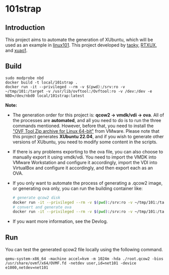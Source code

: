 # 101strap

## Introduction

This project aims to automate the generation of XUbuntu, which will be used as an example in [linux101](https://101.lug.ustc.edu.cn/). This project developed by [taoky](https://github.com/taoky), [RTXUX](https://github.com/RTXUX), and [xuao1](https://github.com/xuao1).

## Build

```shell
sudo modprobe nbd
docker build -t local/101strap .
docker run -it --privileged --rm -v $(pwd):/srv:ro -v ~/tmp/101:/target -v /usr/lib/ovftool:/Ovftool:ro -v /dev:/dev -e NBD=/dev/nbd0 local/101strap:latest
```

**Note:**

- The generation order for this project is: **qcow2 -> vmdk/vdi -> ova**. All of the processes are **automated**, and all you need to do is to run the three commands mentioned. However, before that, you need to install the ["OVF Tool Zip archive for Linux 64-bit"](https://developer.vmware.com/web/tool/4.4.0/ovf) from VMware. Please note that this project generates **XUbuntu 22.04**, and if you wish to generate other versions of XUbuntu, you need to modify some content in the scripts.

- If there is any problems exporting to the ova file, you can also choose to manually export it using vmdk/vdi. You need to import the VMDK into VMware Workstation and configure it accordingly, import the VDI into VirtualBox and configure it accordingly, and then export each as an OVA.

- If you only want to automate the process of generating a .qcow2 image, or generating ova only, you can run the building container like:

  ```sh
  # generate qcow2 disk
  docker run -it --privileged --rm -v $(pwd):/srv:ro -v ~/tmp/101:/target -v /dev:/dev -e NBD=/dev/nbd0 local/101strap:latest /bin/bash /srv/101strap_img
  # convert and generate ova
  docker run -it --privileged --rm -v $(pwd):/srv:ro -v ~/tmp/101:/target -v /usr/lib/ovftool:/Ovftool:ro -v /dev:/dev -e NBD=/dev/nbd0 local/101strap:latest /bin/bash /srv/101strap_disk
  ```

- If you want more information, see the Devlog.

## Run

You can test the generated qcow2 file locally using the following command.

```shell
qemu-system-x86_64 -machine accel=kvm -m 1024m -hda ./root.qcow2 -bios /usr/share/ovmf/x64/OVMF.fd -netdev user,id=net101 -device e1000,netdev=net101
```
